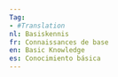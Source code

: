 ```yaml
---
Tag: 
- #Translation
nl: Basiskennis
fr: Connaissances de base
en: Basic Knowledge
es: Conocimiento básica
---
```

